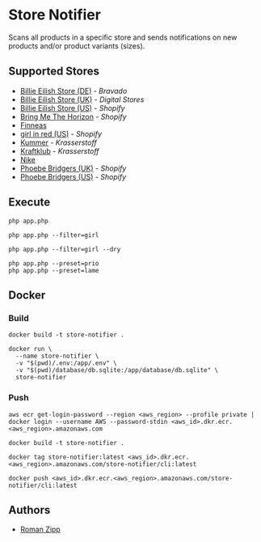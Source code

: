# Store Notifier

Scans all products in a specific store and sends notifications on new products and/or product variants (sizes).

## Supported Stores

- [Billie Eilish Store (DE)](https://www.billieeilishstore.de/) - _Bravado_
- [Billie Eilish Store (UK)](https://shopuk.billieeilish.com) - _Digital Stores_
- [Billie Eilish Store (US)](https://store.billieeilish.com) - _Shopify_
- [Bring Me The Horizon](https://www.horizonsupply.co/) - _Shopify_
- [Finneas](https://www.finneasofficial.com/)
- [girl in red (US)](https://shopgirlinred.com/) - _Shopify_
- [Kummer](https://krasserstoff.com/artists/kummer) - _Krasserstoff_
- [Kraftklub](https://krasserstoff.com/kraftklub-kargo) - _Krasserstoff_
- [Nike](https://www.nike.com)
- [Phoebe Bridgers (UK)](https://phoebe-bridgers-uk.myshopify.com) - _Shopify_
- [Phoebe Bridgers (US)](https://store.phoebefuckingbridgers.com) - _Shopify_

## Execute

```shell
php app.php

php app.php --filter=girl

php app.php --filter=girl --dry

php app.php --preset=prio
php app.php --preset=lame
```

## Docker

### Build

```shell
docker build -t store-notifier .
```

```shell
docker run \
  --name store-notifier \
  -v "$(pwd)/.env:/app/.env" \
  -v "$(pwd)/database/db.sqlite:/app/database/db.sqlite" \
  store-notifier
```

### Push

```shell
aws ecr get-login-password --region <aws_region> --profile private | docker login --username AWS --password-stdin <aws_id>.dkr.ecr.<aws_region>.amazonaws.com
```

```shell
docker build -t store-notifier .
```

```shell
docker tag store-notifier:latest <aws_id>.dkr.ecr.<aws_region>.amazonaws.com/store-notifier/cli:latest
```

```shell
docker push <aws_id>.dkr.ecr.<aws_region>.amazonaws.com/store-notifier/cli:latest
```

## Authors

- [Roman Zipp](https://ich.wtf)
